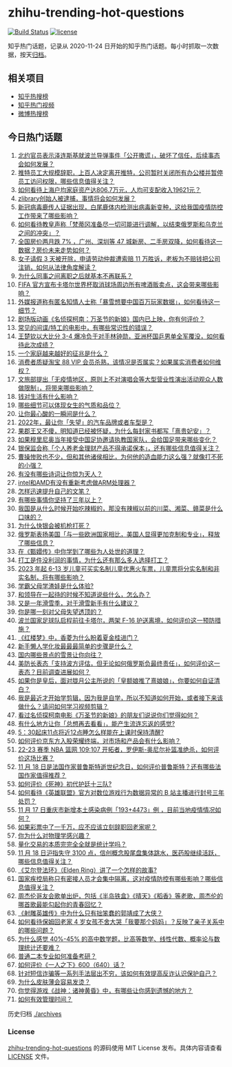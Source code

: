 # zhihu-trending-hot-questions

[![Build Status](https://github.com/justjavac/zhihu-trending-hot-questions/workflows/ci/badge.svg?branch=master)](https://github.com/justjavac/zhihu-trending-hot-questions/actions)
[![license](https://img.shields.io/github/license/justjavac/zhihu-trending-hot-questions)](https://github.com/justjavac/zhihu-trending-hot-questions/blob/master/LICENSE)

知乎热门话题，记录从 2020-11-24 日开始的知乎热门话题。每小时抓取一次数据，按天[归档](./archives)。

## 相关项目

- [知乎热搜榜](https://github.com/justjavac/zhihu-trending-top-search)
- [知乎热门视频](https://github.com/justjavac/zhihu-trending-hot-video)
- [微博热搜榜](https://github.com/justjavac/weibo-trending-hot-search)

## 今日热门话题

<!-- BEGIN -->
<!-- 最后更新时间 Sat Nov 19 2022 03:16:21 GMT+0800 (China Standard Time) -->

1. [北约官员表示泽连斯基就波兰导弹事件「公开撒谎」，破坏了信任，后续事态会如何发展？](https://www.zhihu.com/question/567424226)
1. [推特员工大规模辞职，上百人决定离开推特，公司暂时关闭所有办公楼并暂停员工访问权限，哪些信息值得关注？](https://www.zhihu.com/question/567393194)
1. [如何看待上海户均家庭资产达806.7​万元，人均可支配收入19621元？](https://www.zhihu.com/question/390757190)
1. [zlibrary创始人被逮捕，事情将会如何发展？](https://www.zhihu.com/question/567324626)
1. [新冠病毒鹿传人证据出现，白尾鹿体内检测出病毒新变种，这给我国疫情防控工作带来了哪些影响？](https://www.zhihu.com/question/566986967)
1. [如何看待教皇声称「梵蒂冈准备尽一切可能进行调解，以结束俄罗斯和乌克兰之间的冲突」？](https://www.zhihu.com/question/567449787)
1. [全国房价两月跌 7% ，广州、深圳等 47 城新房、二手房双降，如何看待这一数据？房价未来走势如何？](https://www.zhihu.com/question/567236883)
1. [女子请假 3 天被开除，申请劳动仲裁遭索赔 11 万胜诉，老板为不赔钱把公司注销，如何从法律角度解读？](https://www.zhihu.com/question/567376048)
1. [为什么同事之间离职之后就基本不再联系？](https://www.zhihu.com/question/560850690)
1. [FIFA 官方宣布卡塔尔世界杯取消球场周边所有啤酒贩卖点，这会带来哪些影响？](https://www.zhihu.com/question/567452554)
1. [外媒报道称有匿名知情人士称「暴雪想要中国百万玩家数据」，如何看待这一细节？](https://www.zhihu.com/question/567437649)
1. [剧场版动画《名侦探柯南：万圣节的新娘》国内已上映，你有何评价？](https://www.zhihu.com/question/567021852)
1. [常见的间谍/特工的电影中，有哪些常识性的错误？](https://www.zhihu.com/question/21329585)
1. [王楚钦以大比分 3-4 爆冷负于对手林钟勋，亚洲杯国乒男单全军覆没，如何看待此次成绩？](https://www.zhihu.com/question/567432287)
1. [一个家庭越来越好的征兆是什么？](https://www.zhihu.com/question/555044022)
1. [消费者质疑淘宝 88 VIP 会员杀熟，该情况是否属实？如果属实消费者如何维权？](https://www.zhihu.com/question/567446020)
1. [文旅部提出「无疫情地区，原则上不对演唱会等大型营业性演出活动观众人数做限制」，将带来哪些影响？](https://www.zhihu.com/question/567428554)
1. [钱对生活有什么影响？](https://www.zhihu.com/question/565762821)
1. [哪些细节可以体现女生的气质和品位？](https://www.zhihu.com/question/24780989)
1. [让你最心酸的一瞬间是什么？](https://www.zhihu.com/question/35051414)
1. [2022年，最让你「失望」的汽车品牌或者车型是？](https://www.zhihu.com/question/563746375)
1. [果郡王又不傻，明知道已经被怀疑，为什么每封家书都写「熹贵妃安」？](https://www.zhihu.com/question/564279562)
1. [如果穆里尼奥当年接受中国足协邀请执教国家队，会给国足带来哪些变化？](https://www.zhihu.com/question/567458238)
1. [银保监会称「个人养老金理财产品不得承诺保本」，还有哪些信息值得关注？](https://www.zhihu.com/question/567450168)
1. [曹操惨败也不少，但和其他诸侯相比，为何他的造血能力这么强？就像打不死的小强？](https://www.zhihu.com/question/526554855)
1. [有没有哪些诗词让你惊为天人？](https://www.zhihu.com/question/562334317)
1. [intel和AMD有没有重新考虑做ARM处理器？](https://www.zhihu.com/question/543662848)
1. [怎样迅速提升自己的文笔？](https://www.zhihu.com/question/307091359)
1. [有哪些事情你坚持了三年以上？](https://www.zhihu.com/question/25006130)
1. [我国是从什么时候开始吃辣椒的，那没有辣椒以前的川菜、湘菜、赣菜是什么口味的？](https://www.zhihu.com/question/566582587)
1. [为什么快银会被机枪打死？](https://www.zhihu.com/question/309680769)
1. [俄罗斯表扬美国「与一些欧洲国家相比，美国人显得更加克制和专业」，释放了哪些信息？](https://www.zhihu.com/question/567239265)
1. [在《甄嬛传》中你学到了哪些为人处世的道理？](https://www.zhihu.com/question/566861133)
1. [打工是件没利润的事情，为什么还有那么多人选择打工？](https://www.zhihu.com/question/561652637)
1. [2023 年起 6-13 岁儿童可买实名制儿童优惠火车票，儿童票将分实名制和非实名制，将有哪些影响？](https://www.zhihu.com/question/567375848)
1. [学霸父母学渣娃是什么体验?](https://www.zhihu.com/question/28833805)
1. [和领导在一起待的时候不知道说些什么，怎么办？](https://www.zhihu.com/question/386473475)
1. [又是一年滑雪季，对于滑雪新手有什么建议？](https://www.zhihu.com/question/566804907)
1. [你是哪一刻对父母失望透顶的？](https://www.zhihu.com/question/280409630)
1. [波兰国家足球队启程前往卡塔尔，两架 F-16 护送离境，如何评价这一预防措施？](https://www.zhihu.com/question/567422401)
1. [《红楼梦》中，香菱为什么盼着夏金桂进门？](https://www.zhihu.com/question/557232276)
1. [新手懒人学化妆最最最简单的步骤是什么？](https://www.zhihu.com/question/59715813)
1. [国内哪些景点的雪景让你向往？](https://www.zhihu.com/question/564485800)
1. [美防长表态「支持波方评估，但无论如何俄罗斯负最终责任」，如何评价这一表态？目前调查进展如何？](https://www.zhihu.com/question/567183268)
1. [如果你是皇后，面对胧月公主所说的「皇额娘推了熹娘娘」，你要如何自证清白？](https://www.zhihu.com/question/566861486)
1. [我是最近才开始学剪辑，因为我是自学，所以不知道如何开始，或者接下来该做什么？请问如何学习视频剪辑？](https://www.zhihu.com/question/49034369)
1. [看过名侦探柯南电影《万圣节的新娘》的朋友们说说你们觉得如何？](https://www.zhihu.com/question/528241124)
1. [有什么地方让你「总想再去看看」，能产生流连忘返的感觉?](https://www.zhihu.com/question/559596350)
1. [5：30起床11点将近12点睡怎么样能在上课时保持清醒?](https://www.zhihu.com/question/563621739)
1. [如何评价京东方入股荣耀终端，对市场和产品会有什么影响？](https://www.zhihu.com/question/567045051)
1. [22-23 赛季 NBA 篮网 109:107 开拓者，罗伊斯-奥尼尔补篮准绝杀，如何评价这场比赛？](https://www.zhihu.com/question/567393489)
1. [11 月 18 日是法国作家普鲁斯特逝世纪念日，如何评价普鲁斯特？还有哪些法国作家值得推荐？](https://www.zhihu.com/question/566825430)
1. [如何评价《死神》初代护廷十三队?](https://www.zhihu.com/question/567067187)
1. [如何看待《英雄联盟》官方对数位游戏行为数据异常的 B 站主播进行封号三年处罚？](https://www.zhihu.com/question/567270636)
1. [11 月 17 日重庆市新增本土感染病例「193+4473」例 ，目前当地疫情情况如何？](https://www.zhihu.com/question/567380237)
1. [如果彩票中了一千万，应不应该立刻辞职回老家呢？](https://www.zhihu.com/question/558391963)
1. [你为什么对物理学感兴趣？](https://www.zhihu.com/question/472866387)
1. [量化交易的本质完完全全就是统计学吗？](https://www.zhihu.com/question/551928544)
1. [11 月 18 日沪指失守 3100 点，信创概念股尾盘集体跳水，医药股继续活跃，哪些信息值得关注？](https://www.zhihu.com/question/567433239)
1. [《艾尔登法环》（Elden Ring）讲了一个怎样的故事?](https://www.zhihu.com/question/517963071)
1. [国家疾控局称只有密接人员才会集中隔离，这对疫情防控有哪些影响？哪些信息值得关注？](https://www.zhihu.com/question/567224457)
1. [周杰伦哥友会歌单出炉，包括《半岛铁盒》《晴天》《稻香》等老歌，周杰伦的哪首歌最能勾起你的青春回忆？](https://www.zhihu.com/question/567401392)
1. [《射雕英雄传》中为什么只有拙笨蠢的郭靖成了大侠？](https://www.zhihu.com/question/27564221)
1. [如何看待保姆回老家 4 岁女孩不舍大哭「我要那个妈妈」？反映了亲子关系中的哪些问题？](https://www.zhihu.com/question/567204084)
1. [为什么感觉 40%-45% 的高中数学题，比高等数学、线性代数、概率论与数理统计还要难？](https://www.zhihu.com/question/567098038)
1. [普通二本专业如何准备考研？](https://www.zhihu.com/question/68719084)
1. [如何评价《一人之下》600（640）话？](https://www.zhihu.com/question/567280814)
1. [针对短信诈骗等一系列手法层出不穷，该如何有效提高反诈认识保护自己？](https://www.zhihu.com/question/567246869)
1. [为什么皮肤薄会容易发烫？](https://www.zhihu.com/question/564900953)
1. [你觉得游戏《战神：诸神黄昏》中，有哪些让你感到遗憾的地方？](https://www.zhihu.com/question/565189332)
1. [如何有效管理时间？](https://www.zhihu.com/question/19550570)

<!-- END -->

历史归档 [./archives](./archives)

### License

[zhihu-trending-hot-questions](https://github.com/justjavac/zhihu-trending-hot-questions)
的源码使用 MIT License 发布。具体内容请查看 [LICENSE](./LICENSE) 文件。
